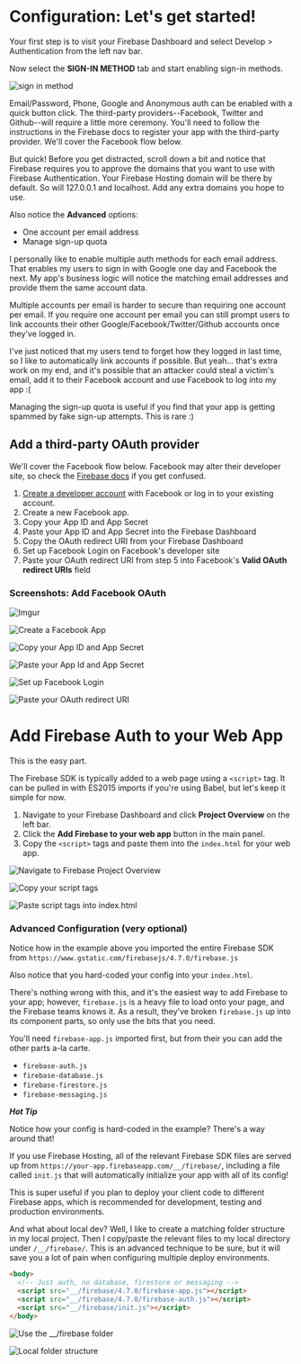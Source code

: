 # Configuration: Let's get started!

Your first step is to visit your Firebase Dashboard and select Develop > Authentication from the
left nav bar.

Now select the **SIGN-IN METHOD** tab and start enabling sign-in methods.

![sign in method](https://i.imgur.com/dmAgaFh.png)

Email/Password, Phone, Google and Anonymous auth can be enabled with a quick button click. The
third-party providers--Facebook, Twitter and Github--will require a little more ceremony. You'll
need to follow the instructions in the Firebase docs to register your app with the third-party
provider. We'll cover the Facebook flow below.

But quick! Before you get distracted, scroll down a bit and notice that Firebase requires you to
approve the domains that you want to use with Firebase Authentication. Your Firebase Hosting domain
will be there by default. So will 127.0.0.1 and localhost. Add any extra domains you hope to use.

Also notice the **Advanced** options:

* One account per email address
* Manage sign-up quota

I personally like to enable multiple auth methods for each email address. That enables my users to
sign in with Google one day and Facebook the next. My app's business logic will notice the matching
email addresses and provide them the same account data.

Multiple accounts per email is harder to secure than requiring one account per email. If you require
one account per email you can still prompt users to link accounts their other
Google/Facebook/Twitter/Github accounts once they've logged in.

I've just noticed that my users tend to forget how they logged in last time, so I like to
automatically link accounts if possible. But yeah... that's extra work on my end, and it's possible
that an attacker could steal a victim's email, add it to their Facebook account and use Facebook to
log into my app :(

Managing the sign-up quota is useful if you find that your app is getting spammed by fake sign-up
attempts. This is rare :)

## Add a third-party OAuth provider

We'll cover the Facebook flow below. Facebook may alter their developer site, so check the
[Firebase docs](https://firebase.google.com/docs/auth/web/facebook-login) if you get confused.

1. [Create a developer account](https://developers.facebook.com/) with Facebook or log in to your
   existing account.
2. Create a new Facebook app.
3. Copy your App ID and App Secret
4. Paste your App ID and App Secret into the Firebase Dashboard
5. Copy the OAuth redirect URI from your Firebase Dashboard
6. Set up Facebook Login on Facebook's developer site
7. Paste your OAuth redirect URI from step 5 into Facebook's **Valid OAuth redirect URIs** field

### Screenshots: Add Facebook OAuth

![Imgur](https://i.imgur.com/I9VkiYK.png)

![Create a Facebook App](https://i.imgur.com/2vl7bAA.png)

![Copy your App ID and App Secret](https://i.imgur.com/uCkDHm6.png)

![Paste your App Id and App Secret](https://i.imgur.com/qaSYddj.png)

![Set up Facebook Login](https://i.imgur.com/Rcwulu0.png)

![Paste your OAuth redirect URI](https://i.imgur.com/jQjgGJH.png)

# Add Firebase Auth to your Web App

This is the easy part.

The Firebase SDK is typically added to a web page using a `<script>` tag. It can be pulled in with
ES2015 imports if you're using Babel, but let's keep it simple for now.

1. Navigate to your Firebase Dashboard and click **Project Overview** on the left bar.
2. Click the **Add Firebase to your web app** button in the main panel.
3. Copy the `<script>` tags and paste them into the `index.html` for your web app.

![Navigate to Firebase Project Overview](https://i.imgur.com/tXN4Wcq.png)

![Copy your script tags](https://i.imgur.com/CBlawKZ.png)

![Paste script tags into index.html](https://i.imgur.com/fz6RsxX.png)

### Advanced Configuration (very optional)

Notice how in the example above you imported the entire Firebase SDK from
```https://www.gstatic.com/firebasejs/4.7.0/firebase.js```

Also notice that you hard-coded your config into your `index.html`.

There's nothing wrong with this, and it's the easiest way to add Firebase to your app; however,
`firebase.js` is a heavy file to load onto your page, and the Firebase teams knows it. As a result,
they've broken `firebase.js` up into its component parts, so only use the bits
that you need.

You'll need `firebase-app.js` imported first, but from their you can add the other parts a-la carte.

* `firebase-auth.js`
* `firebase-database.js`
* `firebase-firestore.js`
* `firebase-messaging.js`

**_Hot Tip_**

Notice how your config is hard-coded in the example? There's a way around that!

If you use Firebase Hosting, all of the relevant Firebase SDK files are served up from
`https://your-app.firebaseapp.com/__/firebase/`, including a file called `init.js` that will
automatically initialize your app with all of its config!

This is super useful if you plan to deploy your client code to different Firebase apps, which is
recommended for development, testing and production environments.

And what about local dev? Well, I like to create a matching folder structure in my local project.
Then I copy/paste the relevant files to my local directory under `/__/firebase/`. This is an
advanced technique to be sure, but it will save you a lot of pain when configuring multiple deploy
environments.

```html
<body>
  <!-- Just auth, no database, firestore or messaging -->
  <script src="__/firebase/4.7.0/firebase-app.js"></script>
  <script src="__/firebase/4.7.0/firebase-auth.js"></script>
  <script src="__/firebase/init.js"></script>
</body>
```

![Use the __/firebase folder](https://i.imgur.com/qVYhFmg.png)

![Local folder structure](https://i.imgur.com/vqgfyCj.png)
